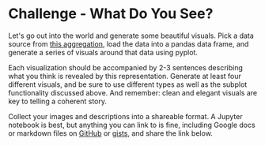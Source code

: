 # Challenge - What Do You See?

Let's go out into the world and generate some beautiful visuals. Pick a data source from [this aggregation](https://github.com/Thinkful-Ed/data-201-resources/blob/master/data-sources.md), load the data into a pandas data frame, and generate a series of visuals around that data using pyplot.

Each visualization should be accompanied by 2-3 sentences describing what you think is revealed by this representation. Generate at least four different visuals, and be sure to use different types as well as the subplot functionality discussed above. And remember: clean and elegant visuals are key to telling a coherent story.

Collect your images and descriptions into a shareable format. A Jupyter notebook is best, but anything you can link to is fine, including Google docs or markdown files on [GitHub](https://github.com/) or [gists](https://gist.github.com/), and share the link below.
